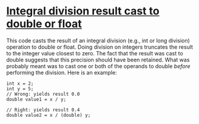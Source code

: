 # [Integral division result cast to double or float](https://spotbugs.readthedocs.io/en/latest/bugDescriptions.html#ICAST_IDIV_CAST_TO_DOUBLE)

This code casts the result of an integral division (e.g., int or long division)
operation to double or
float.
Doing division on integers truncates the result
to the integer value closest to zero.  The fact that the result
was cast to double suggests that this precision should have been retained.
What was probably meant was to cast one or both of the operands to
double _before_ performing the division.  Here is an example:

    int x = 2;
    int y = 5;
    // Wrong: yields result 0.0
    double value1 = x / y;

    // Right: yields result 0.4
    double value2 = x / (double) y;